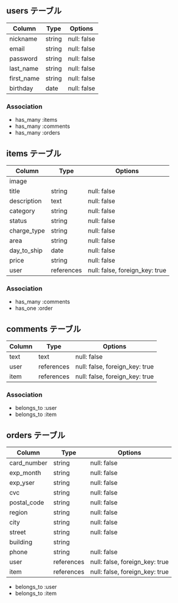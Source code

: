 ## users テーブル

| Column     | Type   | Options     |
| ---------- | ------ | ----------- |
| nickname   | string | null: false |
| email      | string | null: false |
| password   | string | null: false |
| last_name  | string | null: false |
| first_name | string | null: false |
| birthday   | date   | null: false |

### Association

- has_many :items
- has_many :comments
- has_many :orders

## items テーブル

| Column      | Type       | Options                        |
| ----------- | ---------- | ------------------------------ |
| image       |            |                                |
| title       | string     | null: false                    |
| description | text       | null: false                    |
| category    | string     | null: false                    |
| status      | string     | null: false                    |
| charge_type | string     | null: false                    |
| area        | string     | null: false                    |
| day_to_ship | date       | null: false                    |
| price       | string     | null: false                    |
| user        | references | null: false, foreign_key: true |

### Association


- has_many :comments
- has_one :order

## comments テーブル

| Column | Type       | Options                        |
| ------ | ---------- | ------------------------------ |
| text   | text       | null: false                    |
| user   | references | null: false, foreign_key: true |
| item   | references | null: false, foreign_key: true |

### Association
- belongs_to :user
- belongs_to :item

## orders テーブル

| Column      | Type       | Options                        |
| ----------- | ---------- | ------------------------------ |
| card_number | string     | null: false                    |
| exp_month   | string     | null: false                    |
| exp_yser    | string     | null: false                    |
| cvc         | string     | null: false                    |
| postal_code | string     | null: false                    |
| region      | string     | null: false                    |
| city        | string     | null: false                    |
| street      | string     | null: false                    |
| building    | string     |                                |
| phone       | string     | null: false                    |
| user        | references | null: false, foreign_key: true |
| item        | references | null: false, foreign_key: true |

- belongs_to :user
- belongs_to :item